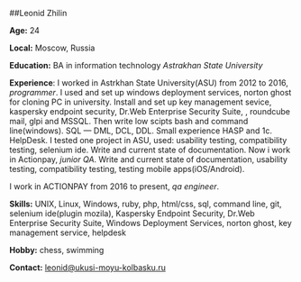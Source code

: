 ##Leonid Zhilin

**Age:** 24

**Local:** Moscow, Russia

**Education:** BA in information technology *Astrakhan State University*

**Experience**: I worked in Astrkhan State University(ASU) from 2012 to 2016, _programmer_. I used and set up windows deployment services, norton ghost for cloning PC in university. Install and set up key management sevice, kaspersky endpoint security, Dr.Web Enterprise Security Suite, , roundcube mail, glpi and MSSQL. Then write low scipts bash and command line(windows). SQL — DML, DCL, DDL. Small experience HASP and 1c. HelpDesk. I tested one project in ASU, used: usability testing, сompatibility testing, selenium ide. Write and current state of documentation. Now i work in Actionpay, _junior QA_. Write and current state of documentation, usability testing, compatibility testing, testing mobile apps(iOS/Android).

I work in ACTIONPAY from 2016 to present, _qa engineеr_.

**Skills:** UNIX, Linux, Windows, ruby, php, html/css, sql, command line, git, selenium ide(plugin mozila), Kaspersky Endpoint Security, Dr.Web Enterprise Security Suite, Windows Deployment Services, norton ghost, key management service, helpdesk

**Hobby:** chess, swimming

**Contact:** leonid@ukusi-moyu-kolbasku.ru
